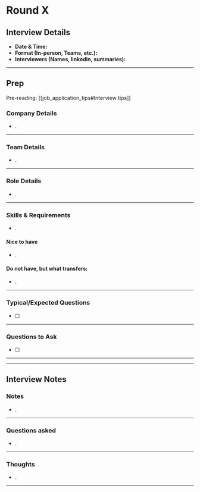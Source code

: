 # Round X

## Interview Details
- **Date & Time:** 
- **Format (In-person, Teams, etc.):** 
- **Interviewers (Names, linkedin, summaries):** 

---

## Prep

Pre-reading: [[job_application_tips#Interview tips]]

### Company Details
- .

---
### Team Details
- .

---
### Role Details
- .

---
### Skills & Requirements
- .
#### Nice to have
- .
#### Do not have, but what transfers:
- .

---
### Typical/Expected Questions
- [ ] 

---
### Questions to Ask
- [ ] 

---
---
## Interview Notes
### Notes
- .

---
### Questions asked
- .

---
### Thoughts
- .

---
